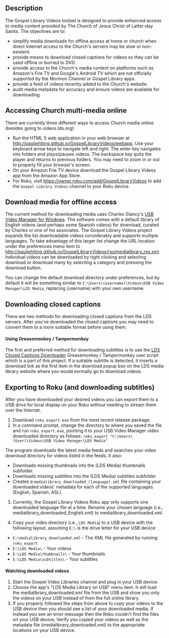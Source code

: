 ## Description

The Gospel Library Videos toolset is designed to provide enhanced access to media content provided by The Church of Jesus Christ of Latter-day Saints.  The objectives are to:
*  simplify media downloads for offline access at home or church when direct Internet access to the Church's servers may be slow or non-existent.
*  provide means to download closed captions for videos so they can be used offline or burned to DVD.
*  provide access to the Church's media content on platforms such as Amazon's Fire TV and Google's Android TV which are not officially supported by the Mormon Channel or Gospel Library apps.
*  provide a feed of videos recently added to the Church's website.
*  audit media metadata for accuracy and ensure videos are available for downloading.


## Accessing Church multi-media online

There are currently three different ways to access Church media online (besides going to videos.lds.org):
*  Run the HTML 5 web application in your web browser at http://paulwhiting.github.io/GospelLibraryVideos/webapp.  Use your keyboard arrow keys to navigate left and right.  The enter key navigates into folders and plays/pauses videos.  The backspace key quits the player and returns to previous folders.  You may need to zoom in or out to properly fill your browser's screen.
*  On your Amazon Fire TV device download the Gospel Library Videos app from the Amazon App Store.
*  For Roku, visit https://owner.roku.com/add/GospelLibraryVideos to add the `Gospel Library Videos` channel to your Roku device.


## Download media for offline access

The current method for downloading media uses Charles Glancy's [USB Video Manager for Windows](http://glancyfamily.net/USBVideoManager.msi).  The software comes with a default library of English videos (and perhaps some Spanish videos) for download, curated by Charles or one of his associates.  The Gospel Library Videos project expands the list downloadable videos considerably and supports multiple languages.  To take advantage of this larger list change the URL location under the preferences menu item to http://paulwhiting.github.io/GospelLibraryVideos/rss/medialibrary_rss.xml.  Individual videos can be downloaded by right clicking and selecting download or download many by selecting a category and pressing the download button.

You can change the default download directory under preferences, but by default it will be something similar to `C:\Users\(username)\Videos\USB Video Manager\LDS Media`, replacing (username) with your own username.


## Downloading closed captions

There are two methods for downloading closed captions from the LDS servers.  After you've downloaded the closed captions you may need to convert them to a more suitable format before using them.

#### Using Greasemonkey / Tampermonkey ####

The first and preferred method for downloading subtitles is to use the [LDS Closed Captions Downloader](http://paulwhiting.github.io/GospelLibraryVideos/closed_captions/cc_downloader.user.js) Greasemonkey / Tampermonkey user script which is a part of this project.  If a suitable subtitle is detected, it inserts a download link as the first item in the download popup box on the LDS media library website where you would normally go to download videos.


## Exporting to Roku (and downloading subtitles)

After you have downloaded your desired videos you can export them to a USB drive for local display on your Roku without needing to stream them over the Internet.

1.  Download `roku_export.exe` from the most recent release package.
2.  In a command prompt, change the directory to where you saved the file and run `roku_export.exe`, pointing it to your USB Video Manager video downloaded directory as follows:
`roku_export "C:\Users\(User)\Videos\USB Video Manager\LDS Media"`

  The program downloads the latest media feeds and searches your video download directory for videos listed in the feeds.  It also:
  *  Downloads missing thumbnails into the (LDS Media) thumbnails subfolder.
  *  Downloads missing subtitles into the (LDS Media) subtitles subfolder.
  *  Creates a `medialibrary_downloaded_(language).xml` file containing your downloaded videos' metadata for each of the supported languages (English, Spanish, ASL).

3.  Currently, the Gospel Library Videos Roku app only supports one downloaded language file at a time.  Rename your chosen language (i.e., medialibrary_downloaded_English.xml) to medialibrary_downloaded.xml.

4.  Copy your video directory (i.e., `LDS Media`) to a USB device with the following layout, assuming `E:\` is the drive letter for your USB device:
  *  `E:\medialibrary_downloaded.xml`  -  The XML file generated by running `roku_export`
  *  `E:\LDS Media\`  -  Your videos
  *  `E:\LDS Media\thumbnails\`  -  Your thumbnails
  *  `E:\LDS Media\subtitles\`  -  Your subtitles


#### Watching downloaded videos
1.  Start the Gospel Video Libraries channel and plug in your USB device.
2.  Choose the app's "LDS Media Library on USB" menu item.  It will load the medialibrary_downloaded.xml file from the USB and show you only the videos on your USB instead of from the full online library.
3.  If you properly followed the steps from above to copy your videos to the USB device then you should see a list of your downloaded media.  If instead you see an error message then the Roku couldn't find the files on your USB device;  Verify you copied your videos as well as the metadata file (medialibrary_downloaded.xml) to the appropriate locations on your USB device.
